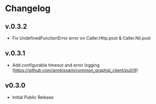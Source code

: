 # Changelog

## v.0.3.2
- Fix UndefinedFunctionError error on Caller.Http.post & Caller.Nil.post

## v.0.3.1
- Add configurable timeout and error logging (https://github.com/annkissam/common_graphql_client/pull/9)

## v0.3.0

- Initial Public Release
